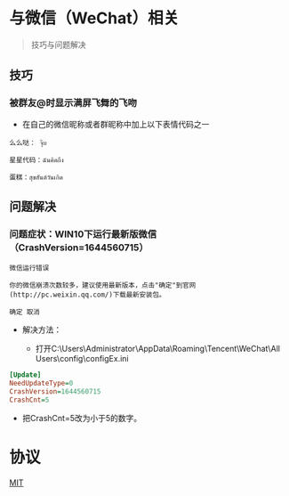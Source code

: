 # 与微信（WeChat）相关

> 技巧与问题解决

## 技巧

### 被群友@时显示满屏飞舞的飞吻

- 在自己的微信昵称或者群昵称中加上以下表情代码之一

```
么么哒： จุ๊บ

星星代码：ฉันคิดถึง

蛋糕：สุขสันต์วันเกิด
```

## 问题解决

### 问题症状：WIN10下运行最新版微信（CrashVersion=1644560715）

```
微信运行错误

你的微信崩溃次数较多，建议使用最新版本，点击"确定"到官网(http://pc.weixin.qq.com/)下载最新安装包。

确定 取消 

```

- 解决方法：

  - 打开C:\Users\Administrator\AppData\Roaming\Tencent\WeChat\All Users\config\configEx.ini
```configEx.ini
[Update]
NeedUpdateType=0
CrashVersion=1644560715
CrashCnt=5
```
  - 把CrashCnt=5改为小于5的数字。


# 协议

[MIT](https://github.com/DocTam/Wnmp/blob/master/LICENSE)
